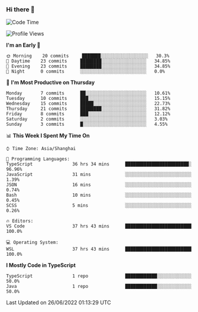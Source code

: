 ### Hi there 👋

<!--
**waynelwz/waynelwz** is a ✨ _special_ ✨ repository because its `README.md` (this file) appears on your GitHub profile.

Here are some ideas to get you started:

- 🔭 I’m currently working on ...
- 🌱 I’m currently learning ...
- 👯 I’m looking to collaborate on ...
- 🤔 I’m looking for help with ...
- 💬 Ask me about ...
- 📫 How to reach me: ...
- 😄 Pronouns: ...
- ⚡ Fun fact: ...
-->

<!--START_SECTION:waka-->
![Code Time](http://img.shields.io/badge/Code%20Time-31%20hrs%2056%20mins-blue)

![Profile Views](http://img.shields.io/badge/Profile%20Views-2-blue)

**I'm an Early 🐤** 

```text
🌞 Morning    20 commits     ███████░░░░░░░░░░░░░░░░░░   30.3% 
🌆 Daytime    23 commits     ████████░░░░░░░░░░░░░░░░░   34.85% 
🌃 Evening    23 commits     ████████░░░░░░░░░░░░░░░░░   34.85% 
🌙 Night      0 commits      ░░░░░░░░░░░░░░░░░░░░░░░░░   0.0%

```
📅 **I'm Most Productive on Thursday** 

```text
Monday       7 commits      ██░░░░░░░░░░░░░░░░░░░░░░░   10.61% 
Tuesday      10 commits     ███░░░░░░░░░░░░░░░░░░░░░░   15.15% 
Wednesday    15 commits     █████░░░░░░░░░░░░░░░░░░░░   22.73% 
Thursday     21 commits     ████████░░░░░░░░░░░░░░░░░   31.82% 
Friday       8 commits      ███░░░░░░░░░░░░░░░░░░░░░░   12.12% 
Saturday     2 commits      ░░░░░░░░░░░░░░░░░░░░░░░░░   3.03% 
Sunday       3 commits      █░░░░░░░░░░░░░░░░░░░░░░░░   4.55%

```


📊 **This Week I Spent My Time On** 

```text
⌚︎ Time Zone: Asia/Shanghai

💬 Programming Languages: 
TypeScript               36 hrs 34 mins      ████████████████████████░   96.96% 
JavaScript               31 mins             ░░░░░░░░░░░░░░░░░░░░░░░░░   1.39% 
JSON                     16 mins             ░░░░░░░░░░░░░░░░░░░░░░░░░   0.74% 
Bash                     10 mins             ░░░░░░░░░░░░░░░░░░░░░░░░░   0.45% 
SCSS                     5 mins              ░░░░░░░░░░░░░░░░░░░░░░░░░   0.26%

🔥 Editors: 
VS Code                  37 hrs 43 mins      █████████████████████████   100.0%

💻 Operating System: 
WSL                      37 hrs 43 mins      █████████████████████████   100.0%

```

**I Mostly Code in TypeScript** 

```text
TypeScript               1 repo              ████████████░░░░░░░░░░░░░   50.0% 
Java                     1 repo              ████████████░░░░░░░░░░░░░   50.0%

```



 Last Updated on 26/06/2022 01:13:29 UTC
<!--END_SECTION:waka-->
